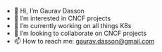 - 👋 Hi, I’m Gaurav Dasson
- 👀 I’m interested in CNCF projects
- 🌱 I’m currently working on all things K8s
- 💞️ I’m looking to collaborate on CNCF projects
- 📫 How to reach me: gaurav.dasson@gmail.com

<!---
gdasson/gdasson is a ✨ special ✨ repository because its `README.md` (this file) appears on your GitHub profile.
You can click the Preview link to take a look at your changes.
--->
